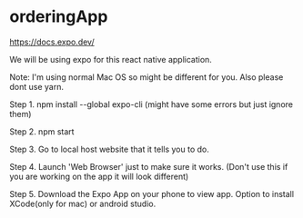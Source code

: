 # orderingApp

https://docs.expo.dev/

We will be using expo for this react native application.

Note: I'm using normal Mac OS so might be different for you.
Also please dont use yarn.

Step 1.
npm install --global expo-cli
(might have some errors but just ignore them)

Step 2.
npm start

Step 3.
Go to local host website that it tells you to do. 

Step 4. 
Launch 'Web Browser' just to make sure it works. 
(Don't use this if you are working on the app it will look different)

Step 5. 
Download the Expo App on your phone to view app.
Option to install XCode(only for mac) or android studio.
